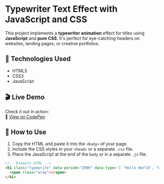 # Typewriter Text Effect with JavaScript and CSS

This project implements a **typewriter animation** effect for titles using **JavaScript** and **pure CSS**. It's perfect for eye-catching headers on websites, landing pages, or creative portfolios.

## 🧰 Technologies Used

- HTML5  
- CSS3  
- JavaScript  

## 🎬 Live Demo

Check it out in action:  
🔗 [View on CodePen]([(https://codepen.io/icreativod/pen/yyyJWoX))

## 🚀 How to Use

1. Copy the HTML and paste it into the `<body>` of your page.
2. Include the CSS styles in your `<head>` or a separate `.css` file.
3. Place the JavaScript at the end of the `body` or in a separate `.js` file.

```html
<!-- Example HTML -->
<h1 class="typewrite" data-period="2000" data-type='[ "Hello World", "We Are a Digital Agency", "We Build Amazing Things" ]'>
  <span class="wrap"></span>
</h1>
